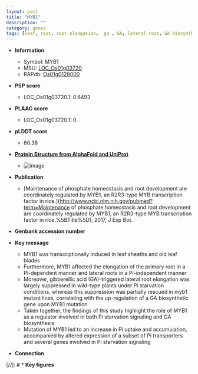 ```yaml
---
layout: post
title: "MYB1"
description: ""
category: genes
tags: [leaf, root, root elongation,  ga , GA, lateral root, GA biosynthetic, primary root, Pi,  pi , GA biosynthesis, Pi uptake]
---
```


* **Information**  
    + Symbol: MYB1  
    + MSU: [LOC_Os01g03720](http://rice.plantbiology.msu.edu/cgi-bin/ORF_infopage.cgi?orf=LOC_Os01g03720)  
    + RAPdb: [Os01g0128000](http://rapdb.dna.affrc.go.jp/viewer/gbrowse_details/irgsp1?name=Os01g0128000)  

* **PSP score**  
    + LOC_Os01g03720.1: 0.6493 

* **PLAAC score**  
    + LOC_Os01g03720.1: 0 

* **pLDDT score**
    + 60.38

* **[Protein Structure from AlphaFold and UniProt](https://www.uniprot.org/uniprotkb/A0A0P0UXR6/entry#structure)**
    + ![image](https://ricepsp.github.io/images/A/AF-A0A0P0UXR6-F1.png)

* **Publication**  
    + [Maintenance of phosphate homeostasis and root development are coordinately regulated by MYB1, an R2R3-type MYB transcription factor in rice.](http://www.ncbi.nlm.nih.gov/pubmed?term=Maintenance of phosphate homeostasis and root development are coordinately regulated by MYB1, an R2R3-type MYB transcription factor in rice.%5BTitle%5D), 2017, J Exp Bot.

* **Genbank accession number**  

* **Key message**  
    + MYB1 was transcriptionally induced in leaf sheaths and old leaf blades
    + Furthermore, MYB1 affected the elongation of the primary root in a Pi-dependent manner and lateral roots in a Pi-independent manner
    + Moreover, gibberellic acid (GA)-triggered lateral root elongation was largely suppressed in wild-type plants under Pi starvation conditions, whereas this suppression was partially rescued in myb1 mutant lines, correlating with the up-regulation of a GA biosynthetic gene upon MYB1 mutation
    + Taken together, the findings of this study highlight the role of MYB1 as a regulator involved in both Pi starvation signaling and GA biosynthesis
    + Mutation of MYB1 led to an increase in Pi uptake and accumulation, accompanied by altered expression of a subset of Pi transporters and several genes involved in Pi starvation signaling

* **Connection**  

[//]: # * **Key figures**  


